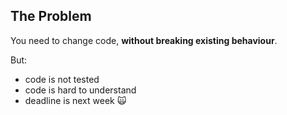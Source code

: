 ## The Problem

You need to change code, **without breaking existing behaviour**.

But:

* code is not tested
* code is hard to understand
* deadline is next week 🙀
